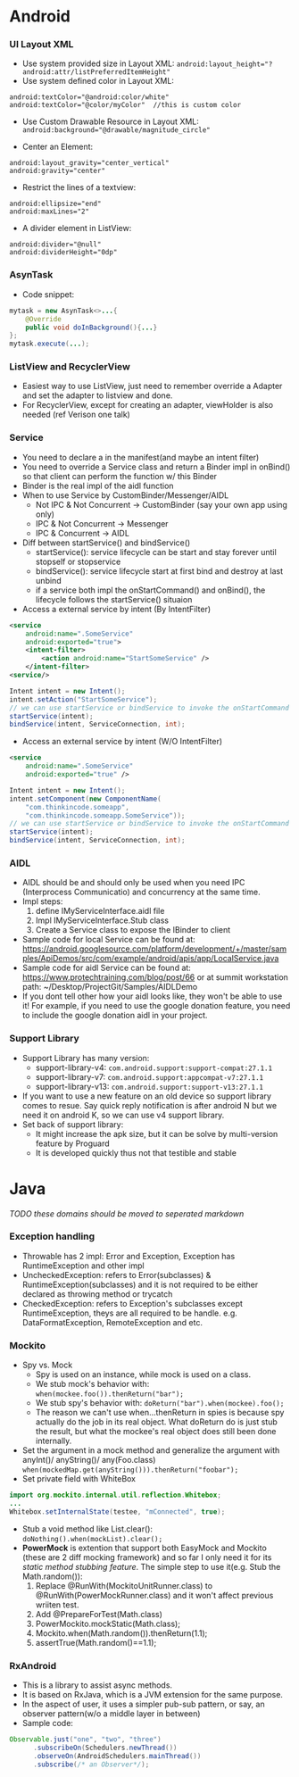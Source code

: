 # Android

### UI Layout XML

* Use system provided size in Layout XML: `android:layout_height="?android:attr/listPreferredItemHeight"`
* Use system defined color in Layout XML: 
```
android:textColor="@android:color/white"
android:textColor="@color/myColor"  //this is custom color
```

* Use Custom Drawable Resource in Layout XML: `android:background="@drawable/magnitude_circle"`

* Center an Element:
```
android:layout_gravity="center_vertical"
android:gravity="center"
```

* Restrict the lines of a textview:
```
android:ellipsize="end"
android:maxLines="2"
```

* A divider element in ListView:
```
android:divider="@null"
android:dividerHeight="0dp"
```

### AsynTask
* Code snippet:
```java
mytask = new AsynTask<>...{
	@Override
	public void doInBackground(){...}
};
mytask.execute(...);
```

### ListView and RecyclerView
* Easiest way to use ListView, just need to remember override a Adapter and set the adapter to listview and done.
* For RecyclerView, except for creating an adapter, viewHolder is also needed (ref Verison one talk)

### Service
* You need to declare a <Service> in the manifest(and maybe an intent filter)
* You need to override a Service class and return a Binder impl in onBind() so that client can perform the function w/ this Binder
* Binder is the real impl of the aidl function
* When to use Service by CustomBinder/Messenger/AIDL
	* Not IPC & Not Concurrent -> CustomBinder (say your own app using only)
	* IPC & Not Concurrent -> Messenger 
	* IPC & Concurrent -> AIDL
* Diff between startService() and bindService()
	* startService(): service lifecycle can be start and stay forever until stopself or stopservice
	* bindService(): service lifecycle start at first bind and destroy at last unbind
	* if a service both impl the onStartCommand() and onBind(), the lifecycle follows the startService() situaion
* Access a external service by intent (By IntentFilter)
```xml
<service
    android:name=".SomeService"
    android:exported="true">
    <intent-filter>
        <action android:name="StartSomeService" />
    </intent-filter>
<service/>
```
```java
Intent intent = new Intent();
intent.setAction("StartSomeService");
// we can use startService or bindService to invoke the onStartCommand or onBind method in the CustomService class
startService(intent); 
bindService(intent, ServiceConnection, int);
```
* Access an external service by intent (W/O IntentFilter)
```xml
<service
    android:name=".SomeService"
    android:exported="true" />
```
```java
Intent intent = new Intent();
intent.setComponent(new ComponentName(
    "com.thinkincode.someapp",
    "com.thinkincode.someapp.SomeService"));
// we can use startService or bindService to invoke the onStartCommand or onBind method in the CustomService class
startService(intent); 
bindService(intent, ServiceConnection, int);
```

### AIDL
* AIDL should be and should only be used when you need IPC (Interprocess Communicatio) and concurrency at the same time. 
* Impl steps:
	1. define IMyServiceInterface.aidl file
	1. Impl IMyServiceInterface.Stub class
	1. Create a Service class to expose the IBinder to client
* Sample code for local Service can be found at: https://android.googlesource.com/platform/development/+/master/samples/ApiDemos/src/com/example/android/apis/app/LocalService.java
* Sample code for aidl Service can be found at: https://www.protechtraining.com/blog/post/66 or at summit workstation path: ~/Desktop/ProjectGit/Samples/AIDLDemo
* If you dont tell other how your aidl looks like, they won't be able to use it! For example, if you need to use the google donation feature, you need to include the google donation aidl in your project.

### Support Library
* Support Library has many version:
	* support-library-v4: `com.android.support:support-compat:27.1.1`
	* support-library-v7: `com.android.support:appcompat-v7:27.1.1`
	* support-library-v13: `com.android.support:support-v13:27.1.1`
* If you want to use a new feature on an old device so support library comes to resue. Say quick reply notification is after android N but we need it on android K, so we can use v4 support library.
* Set back of support library:
	* It might increase the apk size, but it can be solve by multi-version feature by Proguard
	* It is developed quickly thus not that testible and stable

# Java
*TODO these domains should be moved to seperated markdown*

### Exception handling
* Throwable has 2 impl: Error and Exception, Exception has RuntimeException and other impl
* UncheckedException: refers to Error(subclasses) & RuntimeException(subclasses) and it is not required to be either declared as throwing method or trycatch
* CheckedException: refers to Exception's subclasses except RuntimeException, theys are all required to be handle. e.g. DataFormatException, RemoteException and etc.

### Mockito
* Spy vs. Mock
	* Spy is used on an instance, while mock is used on a class.
	* We stub mock's behavior with: `when(mockee.foo()).thenReturn("bar");`
	* We stub spy's behavior with: `doReturn("bar").when(mockee).foo();` 
	* The reason we can't use when...thenReturn in spies is because spy actually do the job in its real object. What doReturn do is just stub the result, but what the mockee's real object does still been done internally.
* Set the argument in a mock method and generalize the argument with anyInt()/ anyString()/ any(Foo.class)
`when(mockedMap.get(anyString())).thenReturn("foobar");`
* Set private field with WhiteBox
```java
import org.mockito.internal.util.reflection.Whitebox;
...
Whitebox.setInternalState(testee, "mConnected", true);
```
* Stub a void method like List.clear(): `doNothing().when(mockList).clear();`
* __PowerMock__ is extention that support both EasyMock and Mockito (these are 2 diff mocking framework) and so far I only need it for its *static method stubbing feature*. The simple step to use it(e.g. Stub the Math.random()):
	1. Replace @RunWith(MockitoUnitRunner.class) to @RunWith(PowerMockRunner.class) and it won't affect previous wriiten test.
	1. Add @PrepareForTest(Math.class)
	1. PowerMockito.mockStatic(Math.class); 
	1. Mockito.when(Math.random()).thenReturn(1.1);
	1. assertTrue(Math.random()==1.1);

### RxAndroid
* This is a library to assist async methods. 
* It is based on RxJava, which is a JVM extension for the same purpose.
* In the aspect of user, it uses a simpler pub-sub pattern, or say, an observer pattern(w/o a middle layer in between) 
* Sample code: 
```java
Observable.just("one", "two", "three")
	  .subscribeOn(Schedulers.newThread())
	  .observeOn(AndroidSchedulers.mainThread())
	  .subscribe(/* an Observer*/);
```
